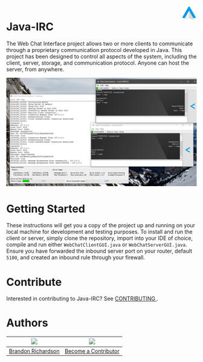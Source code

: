 <img src="https://raw.githubusercontent.com/brandon1024/Java-IRC/master/src/webchatinterface/client/resources/CLIENTICON.png" align="right" />

# Java-IRC
The Web Chat Interface project allows two or more clients to communicate through a proprietary communication protocol developed in Java. This project has been designed to control all aspects of the system, including the client, server, storage, and communication protocol. Anyone can host the server, from anywhere.

![WebChatInterfaceUI.png](https://raw.githubusercontent.com/brandon1024/Java-IRC/master/WebChatInterfaceUI.png)

# Getting Started
These instructions will get you a copy of the project up and running on your local machine for development and testing purposes.
To install and run the client or server, simply clone the repository, import into your IDE of choice, compile and run either `WebChatClientGUI.java` or `WebChatServerGUI.java`. Ensure you have forwarded the inbound server port on your router, default `5100`, and created an inbound rule through your firewall.

# Contribute
Interested in contributing to Java-IRC? See [CONTRIBUTING ](https://github.com/brandon1024/Java-IRC/blob/master/CONTIBUTING.md).

# Authors
|[<img src="https://avatars3.githubusercontent.com/u/22732449?v=3&s=460" width="128">](https://github.com/brandon1024)| [<img src="https://assets-cdn.github.com/images/modules/logos_page/GitHub-Mark.png" width="128">](https://github.com/brandon1024/Java-IRC/blob/master/CONTIBUTING.md)
|:---:|:---:|
|[Brandon Richardson](https://github.com/brandon1024)| [Become a Contributor](https://github.com/brandon1024/Java-IRC/blob/master/CONTIBUTING.md)
